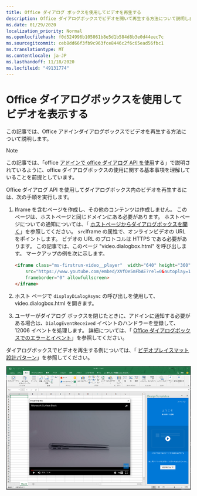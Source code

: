 ```yaml
---
title: Office ダイアログ ボックスを使用してビデオを再生する
description: Office ダイアログボックスでビデオを開いて再生する方法について説明します。
ms.date: 01/29/2020
localization_priority: Normal
ms.openlocfilehash: f0d524996b105061b8e5d1b584d8b3e0d44eec7c
ms.sourcegitcommit: ceb8dd66f3fb9c963fce8446c2f6c65ead56fbc1
ms.translationtype: MT
ms.contentlocale: ja-JP
ms.lasthandoff: 11/18/2020
ms.locfileid: "49131774"
---
```

# <a name="use-the-office-dialog-box-to-show-a-video"></a>Office ダイアログボックスを使用してビデオを表示する

この記事では、Office アドインダイアログボックスでビデオを再生する方法について説明します。

> [!NOTE]
> この記事では、「office [アドインで office ダイアログ API を使用](dialog-api-in-office-add-ins.md)する」で説明されているように、office ダイアログボックスの使用に関する基本事項を理解していることを前提としています。

Office ダイアログ API を使用してダイアログボックス内のビデオを再生するには、次の手順を実行します。

1. Iframe を含むページを作成し、その他のコンテンツは作成しません。 このページは、ホストページと同じドメインにある必要があります。 ホストページについての通知については、「 [ホストページからダイアログボックスを開く](dialog-api-in-office-add-ins.md#open-a-dialog-box-from-a-host-page)」を参照してください。 `src`Iframe の属性で、オンラインビデオの URL をポイントします。 ビデオの URL のプロトコルは HTTPS である必要があります。 この記事では、このページ "video.dialogbox.html" を呼び出します。 マークアップの例を次に示します。

    ```HTML
    <iframe class="ms-firstrun-video__player"  width="640" height="360"
        src="https://www.youtube.com/embed/XVfOe5mFbAE?rel=0&autoplay=1"
        frameborder="0" allowfullscreen>
    </iframe>
    ```

2. ホスト ページで `displayDialogAsync` の呼び出しを使用して、video.dialogbox.html を開きます。
3. ユーザーがダイアログ ボックスを閉じたときに、アドインに通知する必要がある場合は、`DialogEventReceived` イベントのハンドラーを登録して、12006 イベントを処理します。 詳細については、「 [Office ダイアログボックスでのエラーとイベント](dialog-handle-errors-events.md)」を参照してください。

ダイアログボックスでビデオを再生する例については、「 [ビデオプレイスマット設計パターン](../design/first-run-experience-patterns.md#video-placemat)」を参照してください。

![Excel の前面にあるアドインダイアログボックスでビデオを再生していることを示すスクリーンショット](../images/video-placemats-dialog-open.png)
